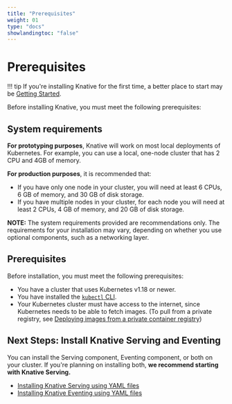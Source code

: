 ```yaml
---
title: "Prerequisites"
weight: 01
type: "docs"
showlandingtoc: "false"
---
```


# Prerequisites

!!! tip
    If you're installing Knative for the first time, a better place to start may be [Getting Started](../getting-started/).


Before installing Knative, you must meet the following prerequisites:

## System requirements

**For prototyping purposes**, Knative will work on most local deployments of Kubernetes.
For example, you can use a local, one-node cluster that has 2 CPU and 4GB of memory.

**For production purposes**, it is recommended that:
- If you have only one node in your cluster, you will need at least 6 CPUs, 6 GB of memory, and 30 GB of disk storage.
- If you have multiple nodes in your cluster, for each node you will need at least 2 CPUs, 4 GB of memory, and 20 GB of disk storage.
<!--TODO: Verify these requirements-->

**NOTE:** The system requirements provided are recommendations only.
The requirements for your installation may vary, depending on whether you use optional components, such as a networking layer.

## Prerequisites

Before installation, you must meet the following prerequisites:

- You have a cluster that uses Kubernetes v1.18 or newer.
- You have installed the [`kubectl` CLI](https://kubernetes.io/docs/tasks/tools/install-kubectl/).
- Your Kubernetes cluster must have access to the internet, since Kubernetes needs to be able to fetch images. (To pull from a private registry, see [Deploying images from a private container registry](https://knative.dev/docs/serving/deploying/private-registry/))

## Next Steps: Install Knative Serving and Eventing

You can install the Serving component, Eventing component, or both on your cluster. If you're planning on installing both, **we recommend starting with Knative Serving.**

  - [Installing Knative Serving using YAML files](./install-serving-with-yaml.md)
  - [Installing Knative Eventing using YAML files](./install-eventing-with-yaml.md)
